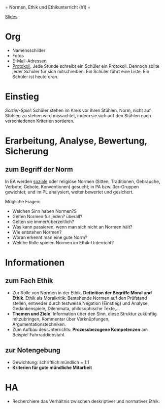 = Normen, Ethik und Ethikunterricht (h1) =

[Slides](http://xcosx.de/mgb/keineph-slides/ethik-slides/Normen_Ethik_und_Ethikunterricht.html)

# Org

- Namensschilder
- Fotos
- E-Mail-Adressen
- [Protokoll](Handouts/protokoll.md). Jede Stunde schreibt ein Schüler ein Protokoll. Dennoch sollte jeder Schüler für sich mitschreiben. Ein Schüler führt eine Liste. Ein Schüler ist heute dran.

# Einstieg

_Sortier-Spiel_: Schüler stehen im Kreis vor ihren Stühlen. Norm, nicht auf Stühlen zu stehen wird missachtet, indem sie sich auf den Stühlen nach verschiedenen Kriterien sortieren.

# Erarbeitung, Analyse, Bewertung, Sicherung

## zum Begriff der Norm

In EA werden [soziale](https://de.wikipedia.org/wiki/Soziale_Norm) oder religiöse Normen (Sitten, Traditionen, Gebräuche, Verbote, Gebote, Konventionen) gesucht; in PA bzw. 3er-Gruppen gewichtet; und im PL analysiert, weiter bewertet und gesichert.

Mögliche Fragen:

- Welchen Sinn haben Normen?S
- Gelten Normen für jeden? überall?
- Gelten sie immer/überzeitlich?
- Was kann passieren, wenn man sich nicht an Normen hält?
- Wie entstehen Normen?
- Woran erkennt man eine gute Norm?
- Welche Rolle spielen Normen im Ethik-Unterricht?

# Informationen

## zum Fach Ethik

- Zur Rolle von Normen in der Ethik. **Definition der Begriffe Moral und Ethik**. Ethik als Moralkritik: Bestehende Normen auf den Prüfstand stellen, entweder durch testweise Negation (Einstieg) und Analyse, Gedankenspiele, Dilemmata, philosophische Texte,...
- **Themen und Ziele**. Information über den Sinn, diese Struktur zukünftig mitzubringen, Kommentar über Verknüpfungen, Argumentationstechniken.
- Zum Aufbau des Unterrichts: **Prozessbezogene Kompetenzen** am Beispiel Fahrraddiebstahl.

## zur Notengebung

- Gewichtung: schriftlich:mündlich = 1:1
- **Kriterien für gute mündliche Mitarbeit**

# HA

* Recherchiere das Verhältnis zwischen deskriptiver und normativer Ethik.
